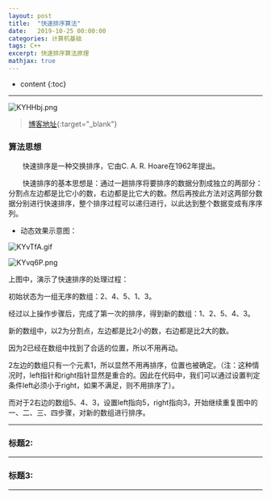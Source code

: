 ```yaml
---
layout: post
title:  "快速排序算法"
date:   2019-10-25 00:00:00
categories: 计算机基础
tags: C++
excerpt: 快速排序算法原理
mathjax: true
---
```

* content
{:toc}
---

![KYHHbj.png](https://s2.ax1x.com/2019/10/23/KYHHbj.png)



> [博客地址](https://dufaxing.com){:target="_blank"}


### 算法思想


&emsp;&emsp;快速排序是一种交换排序，它由C. A. R. Hoare在1962年提出。

&emsp;&emsp;快速排序的基本思想是：通过一趟排序将要排序的数据分割成独立的两部分：分割点左边都是比它小的数，右边都是比它大的数。然后再按此方法对这两部分数据分别进行快速排序，整个排序过程可以递归进行，以此达到整个数据变成有序序列。<br>


- 动态效果示意图：

![KYvTfA.gif](https://s2.ax1x.com/2019/10/23/KYvTfA.gif)


![KYvq6P.png](https://s2.ax1x.com/2019/10/23/KYvq6P.png)


上图中，演示了快速排序的处理过程：

初始状态为一组无序的数组：2、4、5、1、3。

经过以上操作步骤后，完成了第一次的排序，得到新的数组：1、2、5、4、3。

新的数组中，以2为分割点，左边都是比2小的数，右边都是比2大的数。

因为2已经在数组中找到了合适的位置，所以不用再动。

2左边的数组只有一个元素1，所以显然不用再排序，位置也被确定。（注：这种情况时，left指针和right指针显然是重合的。因此在代码中，我们可以通过设置判定条件left必须小于right，如果不满足，则不用排序了）。

而对于2右边的数组5、4、3，设置left指向5，right指向3，开始继续重复图中的一、二、三、四步骤，对新的数组进行排序。

---

### 标题2:




---

### 标题3:



---
